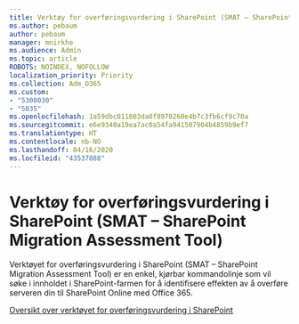 ```yaml
---
title: Verktøy for overføringsvurdering i SharePoint (SMAT – SharePoint Migration Assessment Tool)
ms.author: pebaum
author: pebaum
manager: mnirkhe
ms.audience: Admin
ms.topic: article
ROBOTS: NOINDEX, NOFOLLOW
localization_priority: Priority
ms.collection: Adm_O365
ms.custom:
- "5300030"
- "5035"
ms.openlocfilehash: 1a59dbc011803da0f8970260e4b7c3fb6cf9c70a
ms.sourcegitcommit: e6e9340a19ea7ac0a54fa941507904b4859b9ef7
ms.translationtype: HT
ms.contentlocale: nb-NO
ms.lasthandoff: 04/16/2020
ms.locfileid: "43537888"
---
```

# <a name="sharepoint-migration-assessment-tool-smat"></a>Verktøy for overføringsvurdering i SharePoint (SMAT – SharePoint Migration Assessment Tool)

Verktøyet for overføringsvurdering i SharePoint (SMAT – SharePoint Migration Assessment Tool) er en enkel, kjørbar kommandolinje som vil søke i innholdet i SharePoint-farmen for å identifisere effekten av å overføre serveren din til SharePoint Online med Office 365.

[Oversikt over verktøyet for overføringsvurdering i SharePoint](https://docs.microsoft.com/sharepointmigration/overview-of-the-sharepoint-migration-assessment-tool)
